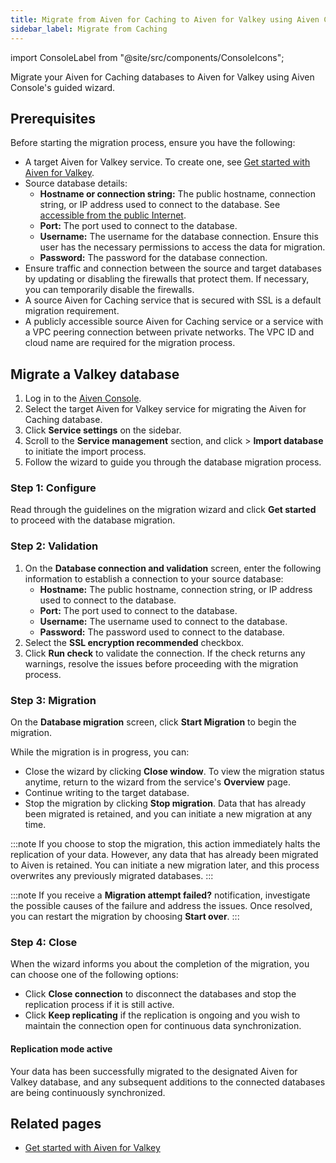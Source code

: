 ```yaml
---
title: Migrate from Aiven for Caching to Aiven for Valkey using Aiven Console
sidebar_label: Migrate from Caching
---
```


import ConsoleLabel from "@site/src/components/ConsoleIcons";

Migrate your Aiven for Caching databases to Aiven for Valkey using Aiven Console's guided wizard.

## Prerequisites

Before starting the migration process, ensure you have the following:

- A target Aiven for Valkey service. To create one, see
  [Get started with Aiven for Valkey](/docs/products/valkey/get-started).
- Source database details:
  - **Hostname or connection string:** The public hostname, connection
    string, or IP address used to connect to the database. See
    [accessible from the public Internet](/docs/platform/howto/public-access-in-vpc).
  - **Port:** The port used to connect to the database.
  - **Username:** The username for the database connection. Ensure this
    user has the necessary permissions to access the data for migration.
  - **Password:** The password for the database connection.
- Ensure traffic and connection between the source and target databases by updating or
  disabling the firewalls that protect them. If necessary, you can temporarily
  disable the firewalls.
- A source Aiven for Caching service that is secured with SSL is a default
  migration requirement.
- A publicly accessible source Aiven for Caching service or a service with a
  VPC peering connection between private networks. The VPC ID and cloud name are required for the migration process.

## Migrate a Valkey database

1. Log in to the [Aiven Console](https://console.aiven.io/).
1. Select the target Aiven for Valkey service for migrating the Aiven for Caching database.
1. Click **Service settings** on the sidebar.
1. Scroll to the **Service management** section, and click
   <ConsoleLabel name="actions"/> > **Import database** to initiate the import process.
1. Follow the wizard to guide you through the database migration process.

### Step 1: Configure

Read through the guidelines on the migration wizard and click **Get started** to
proceed with the database migration.

### Step 2: Validation

1. On the **Database connection and validation** screen, enter the following
   information to establish a connection to your source database:
    - **Hostname:** The public hostname, connection string, or IP address used to
      connect to the database.
    - **Port:** The port used to connect to the database.
    - **Username:** The username used to connect to the database.
    - **Password:** The password used to connect to the database.
1. Select the **SSL encryption recommended** checkbox.
1. Click **Run check** to validate the connection. If the check returns any warnings,
   resolve the issues before proceeding with the migration process.

### Step 3: Migration

On the **Database migration** screen, click **Start Migration** to begin the migration.

While the migration is in progress, you can:

- Close the wizard by clicking **Close window**. To view the migration status anytime,
  return to the wizard from the service's **Overview** page.
- Continue writing to the target database.
- Stop the migration by clicking **Stop migration**. Data that has already been migrated
  is retained, and you can initiate a new migration at any time.

:::note
If you choose to stop the migration, this action immediately halts the replication
of your data. However, any data that has already been migrated to Aiven is retained.
You can initiate a new migration later, and this process overwrites any
previously migrated databases.
:::

:::note
If you receive a **Migration attempt failed?** notification, investigate the
possible causes of the failure and address the issues. Once resolved, you can
restart the migration by choosing **Start over**.
:::

### Step 4: Close

When the wizard informs you about the completion of the migration, you can
choose one of the following options:

- Click **Close connection** to disconnect the databases and stop the
  replication process if it is still active.
- Click **Keep replicating** if the replication is ongoing and you wish
  to maintain the connection open for continuous data synchronization.

#### Replication mode active

Your data has been successfully migrated to the designated Aiven for Valkey database,
and any subsequent additions to the connected databases are being
continuously synchronized.

## Related pages

- [Get started with Aiven for Valkey](/docs/products/valkey/get-started)
